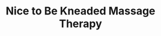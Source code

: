 ---
title: "Nice to Be Kneaded Massage Therapy"
url: /greer/nice-to-be-kneaded-massage-therapy/
shop: Kosmetik
---